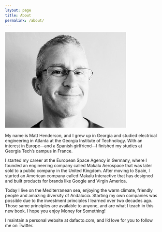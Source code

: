 ```yaml
---
layout: page
title: About
permalink: /about/
---
```


![](/assets/img/matt-black-and-white.jpg)

My name is Matt Henderson, and I grew up in Georgia and studied electrical engineering in Atlanta at the Georgia Institute of Technology. With an interest in Europe—and a Spanish girlfriend—I finished my studies at Georgia Tech’s campus in France.

I started my career at the European Space Agency in Germany, where I founded an engineering company called Makalu Aerospace that was later sold to a public company in the United Kingdom. After moving to Spain, I started an American company called Makalu Interactive that has designed and built products for brands like Google and Virgin America.

Today I live on the Mediterranean sea, enjoying the warm climate, friendly people and amazing diversity of Andalucia. Starting my own companies was possible due to the investment principles I learned over two decades ago. Those same principles are available to anyone, and are what I teach in this new book. I hope you enjoy Money for Something!

I maintain a personal website at dafacto.com, and I’d love for you to follow me on Twitter.

